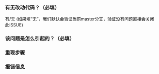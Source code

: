 ### 有无改动代码？（必填）

有/无 (如果填“无”，我们默认会验证当前master分支，验证没有问题直接会关闭此ISSUE)

### 该问题是怎么引起的？（必填）

### 重现步骤

### 报错信息




